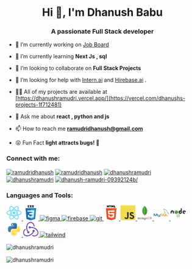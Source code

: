 
<h1 align="center">Hi 👋, I'm Dhanush Babu</h1>
<h3 align="center">A passionate Full Stack developer</h3>

- 🔭 I’m currently working on [Job Board](https://coral-app-agxsh.ondigitalocean.app/)

- 🌱 I’m currently learning **Next Js , sql**

- 👯 I’m looking to collaborate on **Full Stack Projects**

- 🤝 I’m looking for help with  [Intern.ai](https://intern-frontend-one.vercel.app/) and [Hirebase.ai](https://coral-app-agxsh.ondigitalocean.app/) .

- 👨‍💻 All of my projects are available at [https://dhanushramudri.vercel.app/](https://vercel.com/dhanushs-projects-1f712481)

- 💬 Ask me about **react , python and js**

- 📫 How to reach me **ramudridhanush@gmail.com**

- 😝 Fun Fact **light attracts bugs! 🐛**

<h3 align="left">Connect with me:</h3>
<p align="left">
  <a href="https://www.hackerrank.com/ramudridhanush" target="blank"><img align="center" src="https://raw.githubusercontent.com/rahuldkjain/github-profile-readme-generator/master/src/images/icons/Social/hackerrank.svg" alt="ramudridhanush" height="30" width="40" /></a>
<a href="https://www.leetcode.com/ramudridhanush" target="blank"><img align="center" src="https://raw.githubusercontent.com/rahuldkjain/github-profile-readme-generator/master/src/images/icons/Social/leet-code.svg" alt="ramudridhanush" height="30" width="40" /></a>
<a href="https://codepen.io/dhanushramudri" target="blank"><img align="center" src="https://raw.githubusercontent.com/rahuldkjain/github-profile-readme-generator/master/src/images/icons/Social/codepen.svg" alt="dhanushramudri" height="30" width="40" /></a>
<a href="https://twitter.com/dhanushramudri" target="blank"><img align="center" src="https://raw.githubusercontent.com/rahuldkjain/github-profile-readme-generator/master/src/images/icons/Social/twitter.svg" alt="dhanushramudri" height="30" width="40" /></a>
<a href="https://linkedin.com/in/dhanush-ramudri-09392124b/" target="blank"><img align="center" src="https://raw.githubusercontent.com/rahuldkjain/github-profile-readme-generator/master/src/images/icons/Social/linked-in-alt.svg" alt="dhanush-ramudri-09392124b/" height="30" width="40" /></a>


</p>

<h3 align="left">Languages and Tools:</h3>
<p align="left">  
  <a href="https://reactjs.org/" target="_blank" rel="noreferrer"> 
    <img src="https://raw.githubusercontent.com/devicons/devicon/master/icons/react/react-original.svg" alt="react" width="40" height="40"/> 
  </a> 
  <a href="https://www.w3schools.com/css/" target="_blank" rel="noreferrer"> 
    <img src="https://raw.githubusercontent.com/devicons/devicon/master/icons/css3/css3-original-wordmark.svg" alt="css3" width="40" height="40"/> 
  </a> 
  <a href="https://www.figma.com/" target="_blank" rel="noreferrer"> 
    <img src="https://www.vectorlogo.zone/logos/figma/figma-icon.svg" alt="figma" width="40" height="40"/> 
  </a> 
  <a href="https://firebase.google.com/" target="_blank" rel="noreferrer"> 
    <img src="https://www.vectorlogo.zone/logos/firebase/firebase-icon.svg" alt="firebase" width="40" height="40"/> 
  </a> 
  <a href="https://git-scm.com/" target="_blank" rel="noreferrer"> 
    <img src="https://www.vectorlogo.zone/logos/git-scm/git-scm-icon.svg" alt="git" width="40" height="40"/> 
  </a> 
  <a href="https://www.w3.org/html/" target="_blank" rel="noreferrer"> 
    <img src="https://raw.githubusercontent.com/devicons/devicon/master/icons/html5/html5-original-wordmark.svg" alt="html5" width="40" height="40"/> 
  </a> 
  <a href="https://developer.mozilla.org/en-US/docs/Web/JavaScript" target="_blank" rel="noreferrer"> 
    <img src="https://raw.githubusercontent.com/devicons/devicon/master/icons/javascript/javascript-original.svg" alt="javascript" width="40" height="40"/> 
  </a> 
  <a href="https://www.mongodb.com/" target="_blank" rel="noreferrer"> 
    <img src="https://raw.githubusercontent.com/devicons/devicon/master/icons/mongodb/mongodb-original-wordmark.svg" alt="mongodb" width="40" height="40"/> 
  </a> 
  <a href="https://www.mysql.com/" target="_blank" rel="noreferrer"> 
    <img src="https://raw.githubusercontent.com/devicons/devicon/master/icons/mysql/mysql-original-wordmark.svg" alt="mysql" width="40" height="40"/> 
  </a> 
  <a href="https://nodejs.org" target="_blank" rel="noreferrer"> 
    <img src="https://raw.githubusercontent.com/devicons/devicon/master/icons/nodejs/nodejs-original-wordmark.svg" alt="nodejs" width="40" height="40"/> 
  </a> 
  <a href="https://www.python.org" target="_blank" rel="noreferrer"> 
    <img src="https://raw.githubusercontent.com/devicons/devicon/master/icons/python/python-original.svg" alt="python" width="40" height="40"/> 
  </a> 
  <a href="https://redux.js.org" target="_blank" rel="noreferrer"> 
    <img src="https://raw.githubusercontent.com/devicons/devicon/master/icons/redux/redux-original.svg" alt="redux" width="40" height="40"/> 
  </a> 
  <a href="https://tailwindcss.com/" target="_blank" rel="noreferrer"> 
    <img src="https://www.vectorlogo.zone/logos/tailwindcss/tailwindcss-icon.svg" alt="tailwind" width="40" height="40"/> 
  </a> 
</p>


<p><img align="center" src="https://github-readme-stats.vercel.app/api/top-langs?username=dhanushramudri&show_icons=true&locale=en&layout=compact" alt="dhanushramudri" /></p>

<p><img align="center" src="https://github-readme-streak-stats.herokuapp.com/?user=dhanushramudri&" alt="dhanushramudri" /></p>
